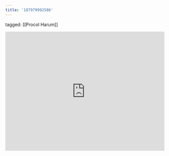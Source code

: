 ```yaml
---
title: '187979992586'
---
```

tagged: [[Procol Harum]]
<iframe allow="accelerometer; autoplay; clipboard-write; encrypted-media; gyroscope; picture-in-picture" allowfullscreen="" frameborder="0" height="375" id="youtube_iframe" src="https://www.youtube.com/embed/t-zti_qAHsA?feature=oembed&amp;enablejsapi=1&amp;origin=https://safe.txmblr.com&amp;wmode=opaque" width="500"></iframe>